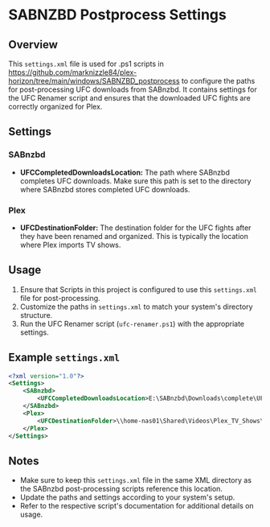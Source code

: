# SABNZBD Postprocess Settings

## Overview

This `settings.xml` file is used for .ps1 scripts in https://github.com/marknizzle84/plex-horizon/tree/main/windows/SABNZBD_postprocess to configure the paths for post-processing UFC downloads from SABnzbd. It contains settings for the UFC Renamer script and ensures that the downloaded UFC fights are correctly organized for Plex.

## Settings

### SABnzbd
- **UFCCompletedDownloadsLocation:** The path where SABnzbd completes UFC downloads. Make sure this path is set to the directory where SABnzbd stores completed UFC downloads.

### Plex
- **UFCDestinationFolder:** The destination folder for the UFC fights after they have been renamed and organized. This is typically the location where Plex imports TV shows.

## Usage

1. Ensure that Scripts in this project is configured to use this `settings.xml` file for post-processing.
2. Customize the paths in `settings.xml` to match your system's directory structure.
3. Run the UFC Renamer script (`ufc-renamer.ps1`) with the appropriate settings.

## Example `settings.xml`

```xml
<?xml version="1.0"?>
<Settings>
    <SABnzbd>
        <UFCCompletedDownloadsLocation>E:\SABnzbd\Downloads\complete\UFC</UFCCompletedDownloadsLocation>
    </SABnzbd>
    <Plex>
        <UFCDestinationFolder>\\home-nas01\Shared\Videos\Plex_TV_Shows\Ultimate Fighting Championship\Season 1</UFCDestinationFolder>
    </Plex>
</Settings>
```

## Notes

- Make sure to keep this `settings.xml` file in the same XML directory as the SABnzbd post-processing scripts reference this location.
- Update the paths and settings according to your system's setup.
- Refer to the respective script's documentation for additional details on usage.
